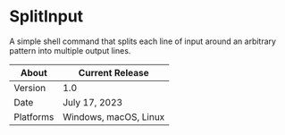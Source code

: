 # SplitInput
A simple shell command that splits each line of input around an arbitrary pattern into multiple output lines.

About     | Current Release
----------|-----------------------
Version   | 1.0
Date      | July 17, 2023
Platforms | Windows, macOS, Linux
